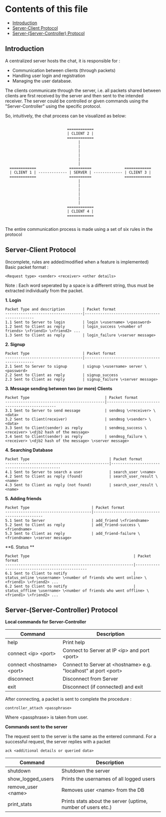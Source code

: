 Contents of this file
======================

* [Introduction](#introduction)
* [Server-Client Protocol](#server-client-protocol)
* [Server-(Server-Controller) Protocol](#server-server-controller-protocol)

Introduction
-------------

A centralized server hosts the chat, it is responsible for :
* Communication between clients (through packets)
* Handling user login and registration
* Managing the user database.

The clients communicate through the server, i.e. all packets
shared between clients are first received by the server and
then sent to the intended receiver.
The server could be controlled or given commands using the "Server-Controller" using the specific protocol.

So, intuitively, the chat process can be visualized as below:

```

                            ============
                            | CLIENT 2 |
                            ============
                                 |
                                 |
                                 |
                                 |
                                 |
                                 |
  ============               ==========               ============
  | CLIENT 1 | ------------- | SERVER | ------------- | CLIENT 3 |
  ============               ==========               ============
                                 |
                                 |
                                 |
                                 |
                                 |
                                 |
                            ============
                            | CLIENT 4 |
                            ============


```

The entire communication process is made using a set of six rules in the protocol



Server-Client Protocol
-----------------------

(Incomplete, rules are added/modified when a feature is implemented)
Basic packet format :
```
<Request type> <sender> <receiver> <other details>
```
Note : Each word seperated by a space is a different string, thus must be extracted individually from the packet.


**1. Login**

    Packet Type and description        | Packet format
    -----------------------------------|-----------------------------------------------
    1.1 Sent to Server to login        | login \<username> \<password>
    1.2 Sent to Client as reply        | login_success \<number of friends> \<friend1> \<friend2> ...
    1.3 Sent to Client as reply        | login_failure \<server message>


**2. Signup**

    Packet Type                        | Packet format
    -----------------------------------|-----------------------------------------------
    2.1 Sent to Server to signup       | signup \<username> server \<password>
    2.2 Sent to Client as reply        | signup_success
    2.3 Sent to Client as reply        | signup_failure \<server message>


**3. Message sending between two (or more) Clients**

    Packet Type                                  | Packet format
    ---------------------------------------------|-----------------------------------------------
    3.1 Sent to Server to send message           | sendmsg \<receiver> \<data>
    3.2 Sent to Client(receiver)                 | sendmsg \<sender> \<data>
    3.3 Sent to Client(sender) as reply          | sendmsg_success \<receiver> \<djb2 hash of the message>
    3.4 Sent to Client(sender) as reply          | sendmsg_failure \<receiver> \<djb2 hash of the message> \<server message>


**4. Searching Database**

    Packet Type                                    | Packet format
    -----------------------------------------------|-----------------------------------------------
    4.1 Sent to Server to search a user            | search_user \<name>
    4.2 Sent to Client as reply (found)            | search_user_result \<name>
    4.3 Sent to Client as reply (not found)        | search_user_result \<name>

**5. Adding friends**

    Packet Type                            | Packet format
    ---------------------------------------|-----------------------------------------------
    5.1 Sent to Server                     | add_friend \<friendname>
    5.2 Sent to Client as reply            | add_friend-success \<friendname>
    5.3 Sent to Client as reply            | add_friend-failure \<friendname> \<server message>

**6. Status **

    Packet Type                                               | Packet format
    ----------------------------------------------------------|------------------------------------------------
    6.1 Sent to Client to notify                              | status_online \<username> \<number of friends who went online> \<friend1> \<friend2> ...
    6.2 Sent to Client to notify                              | status_offline \username> \<number of friends who went offline> \<friend1> \<friend2> ...



Server-(Server-Controller) Protocol
-----------------------------------


**Local commands for Server-Controller**

| Command                     | Description
|-----------------------------|---------------------------------------------------------------
| help                        | Print help
| connect \<ip> \<port>       | Connect to Server at IP \<ip> and port \<port>
| connect \<hostname> \<port> | Connect to Server at \<hostname> e.g. "localhost" at port \<port>
| disconnect                  | Disconnect from Server
| exit                        | Disconnect (if connected) and exit

After connecting, a packet is sent to complete the procedure :
```
controller_attach <passphrase>
```
Where \<passphrase> is taken from user.

**Commands sent to the server**

The request sent to the server is the same as the entered command.
For a successful request, the server replies with a packet
```
ack <additional details or queried data>
```


| Command             | Description
|---------------------|---------------------------------------------------------------
| shutdown            | Shutdown the server
| show_logged_users   | Prints the usernames of all logged users
| remove_user \<name> | Removes user \<name> from the DB
| print_stats         | Prints stats about the server (uptime, number of users etc.)  |

